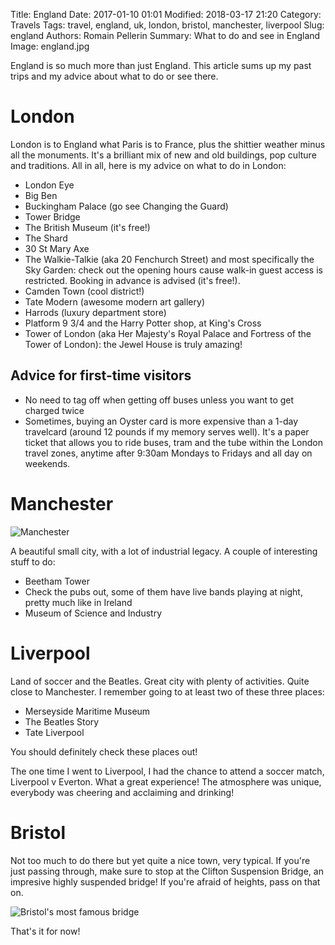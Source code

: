 Title: England
Date: 2017-01-10 01:01
Modified: 2018-03-17 21:20
Category: Travels
Tags: travel, england, uk, london, bristol, manchester, liverpool
Slug: england
Authors: Romain Pellerin
Summary: What to do and see in England
Image: england.jpg

England is so much more than just England. This article sums up my past trips and my advice about what to do or see there.

# London

London is to England what Paris is to France, plus the shittier weather minus all the monuments. It's a brilliant mix of new and old buildings, pop culture and traditions. All in all, here is my advice on what to do in London:

- London Eye
- Big Ben
- Buckingham Palace (go see Changing the Guard)
- Tower Bridge
- The British Museum (it's free!)
- The Shard
- 30 St Mary Axe
- The Walkie-Talkie (aka 20 Fenchurch Street) and most specifically the Sky Garden: check out the opening hours cause walk-in guest access is restricted. Booking in advance is advised (it's free!).
- Camden Town (cool district!)
- Tate Modern (awesome modern art gallery)
- Harrods (luxury department store)
- Platform 9 3/4 and the Harry Potter shop, at King's Cross
- Tower of London (aka Her Majesty's Royal Palace and Fortress of the Tower of London): the Jewel House is truly amazing!

## Advice for first-time visitors

- No need to tag off when getting off buses unless you want to get charged twice
- Sometimes, buying an Oyster card is more expensive than a 1-day travelcard (around 12 pounds if my memory serves well). It's a paper ticket that allows you to ride buses, tram and the tube within the London travel zones, anytime after 9:30am Mondays to Fridays and all day on weekends.

# Manchester

![Manchester]({filename}/images/manchester.jpg)

A beautiful small city, with a lot of industrial legacy. A couple of interesting stuff to do:

- Beetham Tower
- Check the pubs out, some of them have live bands playing at night, pretty much like in Ireland
- Museum of Science and Industry

# Liverpool

Land of soccer and the Beatles. Great city with plenty of activities. Quite close to Manchester. I remember going to at least two of these three places:

- Merseyside Maritime Museum
- The Beatles Story
- Tate Liverpool

You should definitely check these places out!

The one time I went to Liverpool, I had the chance to attend a soccer match, Liverpool v Everton. What a great experience! The atmosphere was unique, everybody was cheering and acclaiming and drinking!

# Bristol

Not too much to do there but yet quite a nice town, very typical. If you're just passing through, make sure to stop at the Clifton Suspension Bridge, an impresive highly suspended bridge! If you're afraid of heights, pass on that on.

![Bristol's most famous bridge]({filename}/images/bristol.jpg)

That's it for now!
